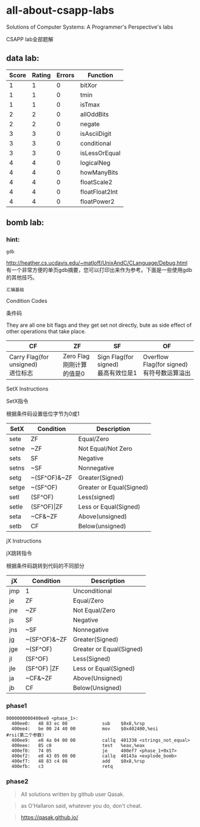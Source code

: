 # all-about-csapp-labs
Solutions of Computer Systems: A Programmer's Perspective's labs

CSAPP lab全部题解

## data lab:
| Score   | Rating  | Errors | Function|
|  ----  | ----  |  ----  | ----  |
| 1  | 1 | 0  | bitXor |
| 1  | 1 | 0  | tmin |
| 1  | 1 | 0  | isTmax |
| 2  | 2 | 0  | allOddBits |
| 2  | 2 | 0  | negate |
| 3  | 3 | 0  | isAsciiDigit |
| 3  | 3 | 0  | conditional |
| 3  | 3 | 0  | isLessOrEqual |
| 4  | 4 | 0  | logicalNeg |
| 4  | 4 | 0  | howManyBits | 
| 4  | 4 | 0  | floatScale2 |
| 4  | 4 | 0  | floatFloat2Int |
| 4  | 4 | 0  | floatPower2 |

## bomb lab:
### hint:
`gdb`

http://heather.cs.ucdavis.edu/~matloff/UnixAndC/CLanguage/Debug.html
有一个非常方便的单页gdb摘要，您可以打印出来作为参考。下面是一些使用gdb的其他技巧。

`汇编基础`

Condition Codes

条件码

They are all one bit flags and they get set not directly, bute as side effect of other operations that take place.

|CF|ZF|SF|OF|
|  ----  | ----  |  ----  | ----  |
|Carry Flag(for unsigned)<br>进位标志|Zero Flag <br>刚刚计算的值是0|Sign Flag(for signed) <br>最高有效位是1|Overflow Flag(for signed)<br>有符号数运算溢出|



SetX Instructions

SetX指令

根据条件码设置低位字节为0或1

|SetX|Condition|Description|
|  ----  | ----  |  ----  |
|sete|ZF|Equal/Zero|
|setne|~ZF|Not Equal/Not Zero|
|sets|SF|Negative|
|setns|~SF|Nonnegative|
|setg|~(SF^OF)&~ZF|Greater(Signed)|
|setge|~(SF^OF)|Greater or Equal(Signed)|
|setl|(SF^OF)|Less(signed)|
|setle|(SF^OF)&#124;ZF|Less or Equal(Signed)|
|seta|~CF&~ZF|Above(unsigned)|
|setb|CF|Below(unsigned)|



jX Instructions

jX跳转指令

根据条件码跳转到代码的不同部分

|jX|Condition|Description|
|  ----  | ----  | ----  |
|jmp|1|Unconditional|
|je|ZF|Equal/Zero|
|jne|~ZF|Not Equal/Zero|
|js|SF|Negative|
|jns|~SF|Nonnegative|
|jg|~(SF^OF)&~ZF|Greater(Signed)|
|jge|~(SF^OF)|Greater or Equal(Signed)|
|jl|(SF^OF)|Less(Signed)|
|jle|(SF^OF) &#124;ZF|Less or Equal(Signed)|
|ja|~CF&~ZF|Above(Unsigned)|
|jb|CF|Below(Unsigned)|


### phase1

```x86asm
0000000000400ee0 <phase_1>:
  400ee0:	48 83 ec 08          	sub    $0x8,%rsp
  400ee4:	be 00 24 40 00       	mov    $0x402400,%esi       #rsi(第二个参数)
  400ee9:	e8 4a 04 00 00       	callq  401338 <strings_not_equal>
  400eee:	85 c0                	test   %eax,%eax
  400ef0:	74 05                	je     400ef7 <phase_1+0x17>
  400ef2:	e8 43 05 00 00       	callq  40143a <explode_bomb>
  400ef7:	48 83 c4 08          	add    $0x8,%rsp
  400efb:	c3                   	retq  
```


### phase2

> All solutions written by github user Qasak.

> as O'Hallaron said, whatever you do, don't cheat.

> https://qasak.github.io/
